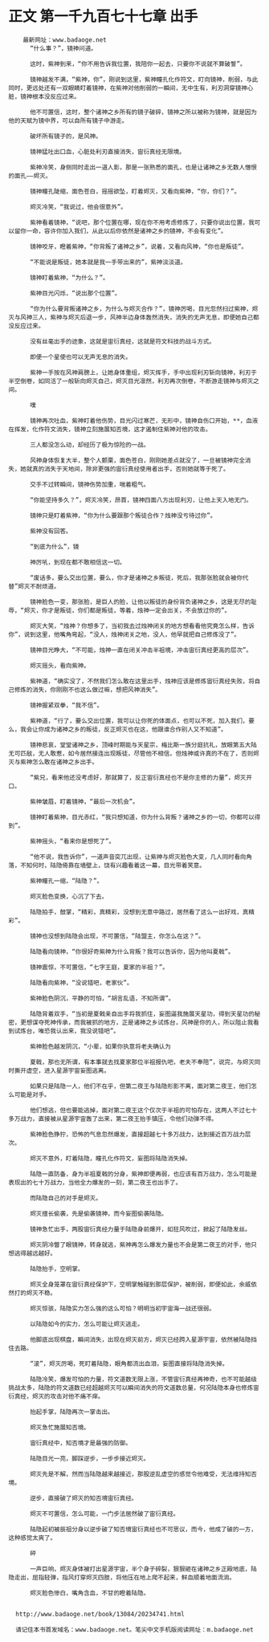 # 正文 第一千九百七十七章 出手
        最新网址：www.badaoge.net
          “什么事？”，镜神问道。
      
          这时，紫神到来，“你不用告诉我位置，我陪你一起去，只要你不说就不算破誓”。
      
          镜神越发不满，“紫神，你”，刚说到这里，紫神瞳孔化作符文，盯向镜神，削弱，与此同时，更远处还有一双眼睛盯着镜神，在紫神对他削弱的一瞬间，无中生有，利刃洞穿镜神心脏，镜神根本没反应过来。
      
          他不可置信，这时，整个诸神之乡所有的镜子破碎，镜神之所以被称为镜神，就是因为他的天赋为镜中界，可以自所有镜子中游走。
      
          破坏所有镜子的，是风神。
      
          镜神猛吐出口血，心脏处利刃直接消失，宙衍真经无限境。
      
          紫神冷笑，身侧同时走出一道人影，那是一张熟悉的面孔，也是让诸神之乡无数人憎恨的面孔——烬灭。
      
          镜神瞳孔陡缩，面色苍白，摇摇欲坠，盯着烬灭，又看向紫神，“你，你们？”。
      
          烬灭冷笑，“我说过，他会很意外”。
      
          紫神看着镜神，“说吧，那个位置在哪，现在你不用考虑修炼了，只要你说出位置，我可以留你一命，容许你加入我们，从此以后你依然是诸神之乡的镜神，不会有变化”。
      
          镜神咬牙，瞪着紫神，“你背叛了诸神之乡”，说着，又看向风神，“你也是叛徒”。
      
          “不能说是叛徒，她本就是我一手带出来的”，紫神淡淡道。
      
          镜神盯着紫神，“为什么？”。
      
          紫神目光闪烁，“说出那个位置”。
      
          “你为什么要背叛诸神之乡，为什么与烬灭合作？”，镜神厉喝，目光忽然扫过紫神，烬灭与风神三人，紫神与烬灭后退一步，风神半边身体轰然消失，消失的无声无息，即便她自己都没反应过来。
      
          没有丝毫出手的迹象，这就是宙衍真经，这就是符文科技的战斗方式。
      
          即便一个星使也可以无声无息的消失。
      
          紫神一手按在风神肩膀上，让她身体重组，烬灭挥手，手中出现利刃斩向镜神，利刃于半空倒卷，如同活了一般斩向烬灭自己，烬灭目光凛然，利刃再次倒卷，不断游走镜神与烬灭之间。
      
          噗
      
          镜神再次吐血，紫神盯着他伤势，目光闪过寒芒，无形中，镜神自伤口开始，**，血液在挥发，化作符文消失，镜神立刻施展知否境，这才遏制住紫神对他的攻击。
      
          三人都没怎么动，却经历了极为惊险的一战。
      
          风神身体恢复大半，整个人颤栗，面色苍白，刚刚她差点就没了，一旦被镜神完全消失，她就真的消失于天地间，除非更强的宙衍真经使用者出手，否则她就等于死了。
      
          交手不过转瞬间，镜神伤势加重，喘着粗气。
      
          “你能坚持多久？”，烬灭冷笑，昂首，镜神四面八方出现利刃，让他上天入地无门。
      
          镜神只是盯着紫神，“你为什么要跟那个叛徒合作？烛神没亏待过你”。
      
          紫神没有回答。
      
          “到底为什么”，镜
      
          神厉吼，到现在都不敢相信这一切。
      
          “废话多，要么交出位置，要么，你才是诸神之乡叛徒，死后，我那张脸就会被你代替”烬灭不耐烦道。
      
          镜神脸色一变，那张脸，是巨人的脸，让他以叛徒的身份背负诸神之乡，这是无尽的耻辱，“烬灭，你才是叛徒，你们都是叛徒，等着，烛神一定会出关，不会放过你的”。
      
          烬灭大笑，“烛神？你想多了，当初我去过烛神闭关的地方想看看他究竟怎么样，告诉你”，说到这里，他嘴角弯起，“没人，烛神闭关之地，没人，他早就把自己修炼没了”。
      
          镜神目光睁大，“不可能，烛神一直在闭关冲击半祖境，冲击宙衍真经更高的层次”。
      
          烬灭摇头，看向紫神。
      
          紫神道，“确实没了，不然我们怎么敢在这里出手，烛神应该是修炼宙衍真经失败，将自己修炼的消失，你刚刚不也这么做过嘛，想把风神消失”。
      
          镜神握紧双拳，“我不信”。
      
          紫神道，“行了，要么交出位置，我可以让你死的体面点，也可以不死，加入我们，要么，我会让你成为诸神之乡的叛徒，反正烬灭也在这，他跟谁合作别人又不知道”。
      
          镜神悲哀，堂堂诸神之乡，顶峰时期能与天星宗，梅比斯一族分庭抗礼，放眼第五大陆无可匹敌，无人敢惹，如今居然接连出现叛徒，尽管他不相信，但烛神或许真的不在了，否则烬灭与紫神怎么敢在诸神之乡出手。
      
          “紫兄，看来他还没考虑好，那就算了，反正宙衍真经也不是你主修的力量”，烬灭开口。
      
          紫神皱眉，盯着镜神，“最后一次机会”。
      
          镜神盯着紫神，目光赤红，“我只想知道，你为什么背叛？诸神之乡的一切，你都可以得到”。
      
          紫神摇头，“看来你是想死了”。
      
          “他不说，我告诉你”，一道声音突兀出现，让紫神与烬灭脸色大变，几人同时看向角落，不知何时，陆隐倚靠在墙壁上，饶有兴趣看着这一幕，目光带着笑意。
      
          紫神瞳孔一缩，“陆隐？”。
      
          烬灭脸色变换，心沉了下去。
      
          陆隐拍手，鼓掌，“精彩，真精彩，没想到无意中路过，居然看了这么一出好戏，真精彩”。
      
          镜神也没想到陆隐会出现，不可置信，“陆盟主，你怎么在这？”。
      
          陆隐看向镜神，“你很好奇紫神为什么背叛？我可以告诉你，因为他叫夏戟”。
      
          镜神震惊，不可置信，“七字王庭，夏家的半祖？”。
      
          陆隐看向紫神，“没说错吧，老家伙”。
      
          紫神脸色阴沉，平静的可怕，“胡言乱语，不知所谓”。
      
          陆隐背着双手，“当初是夏戟亲自出手将我抓住，妄图逼我施展天星功，得到天星功的秘密，更想谋夺死神传承，而我被抓的地方，正是诸神之乡试炼台，风神是你的人，所以阻止我看到试炼台，唯恐我认出来，我没说错吧”。
      
          紫神脸色越发阴沉，“小辈，如果你执意将老夫确认为
      
          夏戟，那也无所谓，有本事就去找夏家那位半祖报仇吧，老夫不奉陪”，说完，与烬灭同时撕开虚空，进入星源宇宙妄图逃离。
      
          如果只是陆隐一人，他们不在乎，但第二夜王与陆隐形影不离，面对第二夜王，他们怎么可能是对手。
      
          他们想逃，但也要能逃掉，面对第二夜王这个仅次于半祖的可怕存在，这两人不过七十多万战力，直接被从星源宇宙轰了出来，第二夜王抬手镇压，令他们动弹不得。
      
          紫神脸色狰狞，恐怖的气息忽然爆发，直接超越七十多万战力，达到接近百万战力层次。
      
          烬灭不意外，盯着陆隐，瞳孔化作符文，妄图将陆隐消失掉。
      
          陆隐一直防备，身为半祖夏戟的分身，紫神即便再弱，也应该有百万战力，怎么可能是表现出的七十万战力，当他全力爆发的一刻，第二夜王也出手了。
      
          而陆隐自己的对手是烬灭。
      
          烬灭擅长偷袭，先是偷袭镜神，而今妄图偷袭陆隐。
      
          镜神急忙出手，两股宙衍真经力量于陆隐身前爆开，如狂风吹过，掀起了陆隐发丝。
      
          烬灭阴冷瞥了眼镜神，转身就逃，紫神再怎么爆发力量也不会是第二夜王的对手，他只想逃得越远越好。
      
          陆隐抬手，空明掌。
      
          烬灭全身笼罩在宙衍真经保护下，空明掌触碰到那层保护，被削弱，即便如此，余威依然打的烬灭不稳。
      
          烬灭惊骇，陆隐实力怎么强的这么可怕？明明当初宇宙海一战还很弱。
      
          以陆隐如今的实力，怎么可能让烬灭逃走。
      
          他脚底出现棋盘，瞬间消失，出现在烬灭前方，烬灭已经跨入星源宇宙，依然被陆隐挡住去路。
      
          “滚”，烬灭厉喝，死盯着陆隐，眼角都流出血泪，妄图直接将陆隐消失掉。
      
          陆隐冷笑，爆发可怕的力量，符文道数无限上涨，不管宙衍真经再神奇，也不可能越级挑战太多，陆隐的符文道数已经超越烬灭可以瞬间消失的符文道数总量，何况陆隐本身也修炼宙衍真经，烬灭的攻击对他不痛不痒。
      
          抬起手掌，陆隐再次一掌击出。
      
          烬灭急忙施展知否境。
      
          宙衍真经中，知否境才是最强的防御。
      
          陆隐目光一亮，脚踩逆步，一步步接近烬灭。
      
          烬灭先是不解，然而当陆隐越来越接近，那股逆乱虚空的感觉令他难受，无法维持知否境。
      
          逆步，直接破了烬灭的知否境宙衍真经。
      
          烬灭不可置信，怎么可能，一门步法居然破了宙衍真经。
      
          陆隐起初被辰祖分身以逆步破了知否境宙衍真经也不可思议，而今，他成了破的一方，这种感觉太爽了。
      
          砰
      
          一声巨响，烬灭身体被打出星源宇宙，半个身子碎裂，狠狠砸在诸神之乡正殿地底，陆隐走出，屈指轻弹，指风打穿烬灭四肢，将他压在地上爬不起来，鲜血顺着地面流淌。
      
          烬灭脸色惨白，嘴角含血，不甘的瞪着陆隐。
      
      
      http://www.badaoge.net/book/13084/20234741.html
      
      请记住本书首发域名：www.badaoge.net。笔尖中文手机版阅读网址：m.badaoge.net